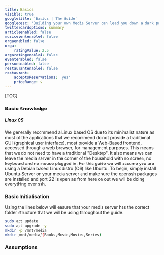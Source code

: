 ```yaml
---
title: Basics
visible: true
googletitle: 'Basics | The Guide'
googledesc: 'Building your own Media Server can lead you down a dark path. Here''s some tips  and tricks to try and help you through to the other side'
twittercardoptions: summary
articleenabled: false
musiceventenabled: false
orgaenabled: false
orga:
    ratingValue: 2.5
orgaratingenabled: false
eventenabled: false
personenabled: false
restaurantenabled: false
restaurant:
    acceptsReservations: 'yes'
    priceRange: $
---
```


[TOC]

### Basic Knowledge

##### Linux OS

We generally recommend a Linux based OS due to its minimalist nature as most of the applications that we recommend do not provide a traditional GUI (graphical user interface), most provide a Web-Based frontend, accessed through a web browser, for management purposes. This means that we do not need to have a traditional "Desktop". It also means we can leave the media server in the corner of the household with no screen, no keyboard and no mouse plugged in. For this guide we will assume you are using a Debian based Linux distro (OS) like Ubuntu. To begin, simply install Ubuntu-Server on your media server and make sure the openssh packages are installed and port 22 is open as from here on out we will be doing everything over ssh.


### Basic Initialisation

Using the lines below will ensure that your media server has the correct folder structure that we will be using throughout the guide.

```bash
sudo apt update
sudo apt upgrade -y
mkdir -p /mnt/media
mkdir /mnt/media/(Books,Music,Movies,Series)
```

### Assumptions